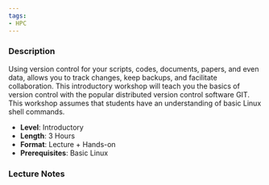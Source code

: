 ```yaml
---
tags:
- HPC
---
```

### Description
Using version control for your scripts, codes, documents, papers, and even data, allows you to track changes, keep backups, and facilitate collaboration. This introductory workshop will teach you the basics of version control with the popular distributed version control software GIT. This workshop assumes that students have an understanding of basic Linux shell commands.
- **Level**: Introductory
- **Length**: 3 Hours
- **Format**: Lecture + Hands-on
- **Prerequisites**: Basic Linux 
### Lecture Notes
